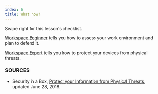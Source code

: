 ```yaml
---
index: 6
title: What now?
---
```

Swipe right for this lesson's checklist. 

[Workspace Beginner](umbrella://information/protect-your-workspace/beginner) tells you how to assess your work environment and plan to defend it.

[Workspace Expert](umbrella://information/protect-your-workspace/expert) tells you how to protect your devices from physical threats. 

### SOURCES

* Security in a Box, [Protect your Information from Physical Threats](https://securityinabox.org/en/guide/physical/), updated June 28, 2018.
